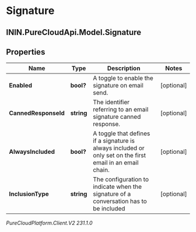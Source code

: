 # Signature

## ININ.PureCloudApi.Model.Signature

## Properties

|Name | Type | Description | Notes|
|------------ | ------------- | ------------- | -------------|
| **Enabled** | **bool?** | A toggle to enable the signature on email send. | [optional] |
| **CannedResponseId** | **string** | The identifier referring to an email signature canned response. | [optional] |
| **AlwaysIncluded** | **bool?** | A toggle that defines if a signature is always included or only set on the first email in an email chain. | [optional] |
| **InclusionType** | **string** | The configuration to indicate when the signature of a conversation has to be included | [optional] |



_PureCloudPlatform.Client.V2 231.1.0_
